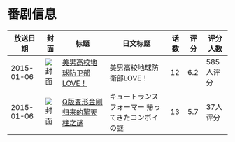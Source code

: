 # 番剧信息

|放送日期|封面|标题|日文标题|话数|评分|评分人数|
|---|---|---|---|---|---|---|
|2015-01-06|![封面](https://lain.bgm.tv/pic/cover/c/9c/55/114394_w166r.jpg)|[美男高校地球防卫部LOVE！](https://bangumi.tv/subject/114394)|美男高校地球防衛部LOVE！|12|6.2|585人评分|
|2015-01-06|![封面](https://lain.bgm.tv/pic/cover/c/fe/33/117640_Ty7Ao.jpg)|[Q版变形金刚 归来的擎天柱之谜](https://bangumi.tv/subject/117640)|キュートランスフォーマー 帰ってきたコンボイの謎|13|5.7|37人评分|
